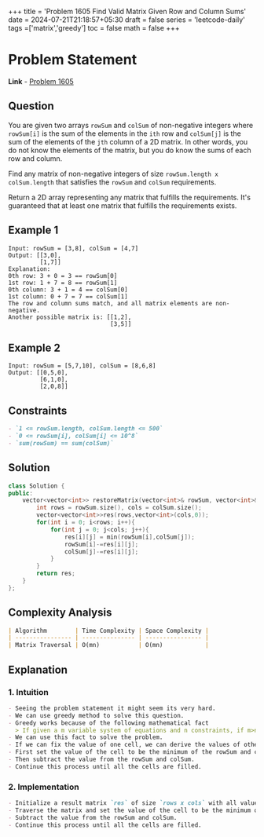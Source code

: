 +++
title = 'Problem 1605 Find Valid Matrix Given Row and Column Sums'
date = 2024-07-21T21:18:57+05:30
draft = false
series = 'leetcode-daily'
tags =['matrix','greedy']
toc = false
math = false
+++

# Problem Statement

**Link** - [Problem 1605](https://leetcode.com/problems/find-valid-matrix-given-row-and-column-sums/description/)

## Question

You are given two arrays `rowSum` and `colSum` of non-negative integers where `rowSum[i]` is the sum of the elements in the `ith` row and `colSum[j]` is the sum of the elements of the `jth` column of a 2D matrix. In other words, you do not know the elements of the matrix, but you do know the sums of each row and column.

Find any matrix of non-negative integers of size `rowSum.length x colSum.length` that satisfies the `rowSum` and `colSum` requirements.

Return a 2D array representing any matrix that fulfills the requirements. It's guaranteed that at least one matrix that fulfills the requirements exists.

## Example 1

```
Input: rowSum = [3,8], colSum = [4,7]
Output: [[3,0],
         [1,7]]
Explanation:
0th row: 3 + 0 = 3 == rowSum[0]
1st row: 1 + 7 = 8 == rowSum[1]
0th column: 3 + 1 = 4 == colSum[0]
1st column: 0 + 7 = 7 == colSum[1]
The row and column sums match, and all matrix elements are non-negative.
Another possible matrix is: [[1,2],
                             [3,5]]
```

## Example 2

```
Input: rowSum = [5,7,10], colSum = [8,6,8]
Output: [[0,5,0],
         [6,1,0],
         [2,0,8]]
```

## Constraints

```markdown
- `1 <= rowSum.length, colSum.length <= 500`
- `0 <= rowSum[i], colSum[i] <= 10^8`
- `sum(rowSum) == sum(colSum)`
```

## Solution

```cpp
class Solution {
public:
    vector<vector<int>> restoreMatrix(vector<int>& rowSum, vector<int>& colSum) {
        int rows = rowSum.size(), cols = colSum.size();
        vector<vector<int>>res(rows,vector<int>(cols,0));
        for(int i = 0; i<rows; i++){
            for(int j = 0; j<cols; j++){
                res[i][j] = min(rowSum[i],colSum[j]);
                rowSum[i]-=res[i][j];
                colSum[j]-=res[i][j];
            }
        }
        return res;
    }
};
```

## Complexity Analysis

```markdown
| Algorithm        | Time Complexity | Space Complexity |
| ---------------- | --------------- | ---------------- |
| Matrix Traversal | O(mn)           | O(mn)            |
```

## Explanation

### 1. Intuition

```markdown
- Seeing the problem statement it might seem its very hard.
- We can use greedy method to solve this question.
- Greedy works because of the following mathematical fact
  > If given a m variable system of equations and n constraints, if m>n, then the system is underdetermined and has infinite solutions.
- We can use this fact to solve the problem.
- If we can fix the value of one cell, we can derive the values of other cells.
- First set the value of the cell to be the minimum of the rowSum and colSum.
- Then subtract the value from the rowSum and colSum.
- Continue this process until all the cells are filled.
```

### 2. Implementation

```markdown
- Initialize a result matrix `res` of size `rows x cols` with all values as 0.
- Traverse the matrix and set the value of the cell to be the minimum of the rowSum and colSum.
- Subtract the value from the rowSum and colSum.
- Continue this process until all the cells are filled.
```
